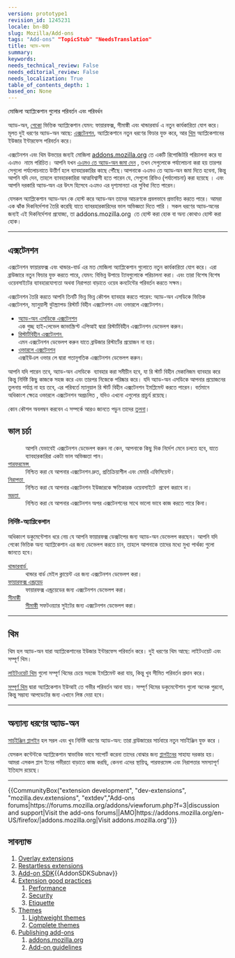 ```yaml
---
version: prototype1
revision_id: 1245231
locale: bn-BD
slug: Mozilla/Add-ons
tags: "Add-ons" "TopicStub" "NeedsTranslation"
title: অ্যাড-অনস
summary: 
keywords: 
needs_technical_review: False
needs_editorial_review: False
needs_localization: True
table_of_contents_depth: 1
based_on: None
---
```

<div class="summary"><span style="color:#000000">মোজিলা অ্যাপ্লিকেশান গুলোর পরিবর্তন এবং পরিবর্ধন&nbsp;</span></div>

<p>অ্যাড-অন,&nbsp;<a href="https://developer.mozilla.org/en-US/docs/Mozilla/Gecko">গেকো</a> ভিত্তিক অ্যাপ্লিকেশান&nbsp;যেমন: ফায়ারফক্স, সীমাঙ্কী এবং থান্ডারবার্ড এ&nbsp;নতুন কার্যকারিতা যোগ করে। মূলত দুই ধরণের অ্যাড-অন আছে:&nbsp;<a href="https://developer.mozilla.org/en-US/Add-ons#Extensions">এক্সটেনশন</a>, অ্যাপ্লিকেশানে নতুন ধরণের ফিচার যুক্ত করে, আর&nbsp;<a href="https://developer.mozilla.org/en-US/Add-ons#Themes">থিম</a> অ্যাপ্লিকেশানের ইউজার ইন্টারফেস পরিবর্তন করে।&nbsp;</p>

<p>এক্সটেনশন এবং থিম উভয়ের জন্যই মোজিলা&nbsp;<a href="https://addons.mozilla.org/">addons.mozilla.org</a>&nbsp;তে একটি রিপোজিটরি পরিচালনা করে যা এএমও &nbsp;নামে পরিচিত। আপনি যখন <a href="https://developer.mozilla.org/en-US/Add-ons/Submitting_an_add-on_to_AMO">এএমও&nbsp;তে অ্যাড-অন জমা দেন</a>&nbsp;, তখন সেগুলোকে পর্যালোচনা করা হয় তারপর সেগুলো পর্যালোচনাতে উত্তীর্ণ হলে ব্যাবহারকারির কাছে পৌঁছে।<span style="font-family:helvetica">আপনাকে এএমও তে অ্যাড-অন জমা দিতে হবেনা, কিন্তু আপনি যদি দেন, তাহলে ব্যাবহারকারিরা আত্মবিশ্বাসী হতে পারেন যে, সেগুলো রিভিও (পর্যালোচনা) করা হয়েছে । এবং আপনি দরকারি অ্যাড-অন এর উৎস হিসেবে এএমও এর দৃশ্যমানতা এর সুবিধা নিতে পারেন।&nbsp;</span></p>

<p><span style="font-family:helvetica">যেসকল অ্যাপ্লিকেশান অ্যাড-অন কে হোস্ট করে অ্যাড-অন তাদের আচরণকে প্রবলভাবে প্রভাবিত করতে পারে। আমরা এক ঝাঁক দিকনির্দেশনা তৈরি করেছি যাতে ব্যাবরহারকারিদের ভাল অভিজ্ঞতা দিতে পারি । সকল ধরণের অ্যাড-অনের জন্যই এই দিকনির্দেশনা প্রযোজ্য, তা&nbsp;</span><a class="external" href="https://addons.mozilla.org/" style="text-decoration: none; ">addons.mozilla.org</a><span style="font-family:helvetica">&nbsp; তে হোস্ট করা হোক বা অন্য কোথাও হোস্ট করা হোক। </span></p>

<hr />
<h2 id="এক্সটেনশন">এক্সটেনশন&nbsp;</h2>

<p>এক্সটেনশন ফায়ারফক্স এবং থান্ডার-বার্ড এর মত মোজিলা অ্যাপ্লিকেশান গুলোতে নতুন কার্যকারিতা যোগ করে। এরা ব্রাউজারে নতুন ফিচার যুক্ত করতে পারে, যেমন: বিভিন্ন উপায়ে ট্যাবগুলোকে পরিচালনা করা। এবং তারা বিশেষ বিশেষ ওয়েবসাইটের&nbsp;ব্যাবহারযোগ্যতা অথবা নিরাপত্তা বাড়াতে&nbsp;ওয়েব কনটেন্টের পরিবর্তন করতে সক্ষম।&nbsp;</p>

<p>এক্সটেনশন তৈরি করতে আপনি তিনটি ভিন্ন ভিন্ন কৌশল ব্যাবহার করতে পারেন: অ্যাড-অন এসডিকে ভিত্তিক এক্সটেনশন, ম্যানুয়ালী বুটস্ত্র্যাপড রিস্টার্ট বিহীন এক্সটেনশন এবং ওভারলে এক্সটেনশন। &nbsp;</p>

<ul class="card-grid">
 <li><span><a href="https://developer.mozilla.org/en-US/Add-ons/SDK">অ্যাড-অন এসডিকে এক্সটেনশন</a>&nbsp;</span><br />
  এক গুচ্ছ হাই-লেভেল জাভাস্ক্রিপ্ট এপিআই দ্বারা রিস্টার্টবিহীন এক্সটেনশন ডেভেলপ করুন।&nbsp;</li>
 <li><a href="https://developer.mozilla.org/en-US/Add-ons/Bootstrapped_extensions">রিস্টার্টবিহীন এক্সটেনশন&nbsp;</a><br />
  এমন এক্সটেনশন ডেভেলপ করুন যাতে ব্রাউজার রিস্টার্টের প্রয়োজন না হয়। &nbsp;</li>
 <li><a href="https://developer.mozilla.org/en-US/Add-ons/Overlay_Extensions">ওভারলে এক্সটেনশন</a>&nbsp;<br />
  এক্সইউএল ওভার লে দ্বারা গতানুগতিক এক্সটেনশন ডেভেলপ করুন। &nbsp;</li>
</ul>

<p>আপনি যদি পারেন তবে, অ্যাড-অন এসডিকে &nbsp;ব্যাবহার করা সমীচীন হবে, যা রি স্টার্ট বিহীন মেকানিজম ব্যাবহার করে কিন্তু নির্দিষ্ট কিছু কাজকে সহজ করে এবং তারপর নিজেকে পরিষ্কার করে। যদি অ্যাড-অন এসডিকে আপনার প্রয়োজনের তুলনায় পর্যাপ্ত না হয় তবে, এর পরিবর্তে ম্যানুয়াল রি স্টার্ট বিহীন এক্সটেনশন ইমপ্লিমেন্ট করতে পারেন। বর্তমানে অধিকাংশ ক্ষেত্রে ওভারলে এক্সটেনশন অপ্রচলিত , যদিও এখনো এগুলোর প্রাচুর্য রয়েছে।&nbsp;</p>

<p>কোন কৌশল অবলম্বন করবেন এ সম্পর্কে আরও জানতে পড়ুন তাদের <a href="https://developer.mozilla.org/en-US/Add-ons/Comparing_Extension_Toolchains">তুলনা</a>।&nbsp;</p>

<div class="column-container">
<div class="column-half">
<h2 id="ভাল_চর্চা">ভাল চর্চা&nbsp;</h2>

<dl>
 <dd>আপনি যেভাবেই এক্সটেনশন ডেভেলপ করুন না কেন, আপনাকে কিছু দিক নির্দেশ মেনে চলতে হবে, যাতে ব্যাবহারকারিরা একটা ভাল অভিজ্ঞতা পান।&nbsp;</dd>
 <dt><a href="https://developer.mozilla.org/en-US/Add-ons/Performance_best_practices_in_extensions">পারফরমেন্স&nbsp;</a></dt>
 <dd>নিশ্চিত করা যে আপনার এক্সটেনশন দ্রুত, প্রতিক্রিয়াশীল এবং মেমরি এফিসিয়েন্ট।&nbsp;</dd>
 <dt><a href="https://developer.mozilla.org/en-US/Add-ons/Security_best_practices_in_extensions">নিরাপত্তা&nbsp;</a></dt>
 <dd>নিশ্চিত করা যে আপনার এক্সটেনশন ইউজারকে ক্ষতিকারক ওয়েবসাইটে &nbsp;প্রবেশ করাবে না।&nbsp;</dd>
 <dt><a href="https://developer.mozilla.org/en-US/Add-ons/Extension_etiquette">ভদ্রতা&nbsp;</a></dt>
 <dd>নিশ্চিত করা যে আপনার এক্সটেনশন অপর এক্সটেনশনের সাথে ভালো ভাবে কাজ করতে পারে কিনা।&nbsp;</dd>
</dl>
</div>

<div class="column-half">
<h3 id="নির্দিষ্ট-অ্যাপ্লিকেশান">নির্দিষ্ট-অ্যাপ্লিকেশান</h3>

<p>অধিকাংশ ডকুমেন্টেশান ধরে নেয় যে আপনি ফায়ারফক্স ডেক্সটপের জন্য অ্যাড-অন ডেভেলপ করছেন। আপনি যদি গেকো ভিত্তিক অন্য অ্যাপ্লিকেশান এর জন্য ডেভেলপ করতে চান, তাহলে আপনাকে তাদের মধ্যে মুখ্য পার্থক্য গুলো জানতে হবে।&nbsp;</p>

<dl>
 <dt><a href="https://developer.mozilla.org/en-US/Add-ons/Thunderbird">থান্ডারবার্ড&nbsp;</a></dt>
 <dd>থান্ডার বার্ড মেইল ক্লায়েন্ট এর জন্য এক্সটেনশন ডেভেলপ করা। &nbsp;</dd>
 <dt><a href="https://developer.mozilla.org/en-US/Add-ons/Firefox_for_Android">ফায়ারফক্স এন্ড্রয়েড</a></dt>
 <dd>ফায়ারফক্স এন্ড্রয়েডের জন্য এক্সটেনশন ডেভেলপ করা।&nbsp;</dd>
 <dt><a href="https://developer.mozilla.org/en-US/Add-ons/SeaMonkey_2">সীমাঙ্কী</a></dt>
 <dd><a href="http://www.seamonkey-project.org/">সীমাঙ্কী</a>&nbsp;সফটওয়্যার সুইটের জন্য এক্সটেনশন ডেভেলপ করা।&nbsp;</dd>
</dl>
</div>
</div>

<hr />
<h2 id="থিম"><a name="Themes">থিম&nbsp;</a></h2>

<p>থিম হল অ্যাড-অন যারা অ্যাপ্লিকেশানের ইউজার ইন্টারফেস পরিবর্তন করে। দুই ধরণের থিম আছে: লাইটওয়েট এবং সম্পূর্ণ থিম।&nbsp;</p>

<div class="column-container">
<div class="column-half">
<p><a href="https://addons.mozilla.org/en-US/developers/docs/themes">লাইটওয়েট থিম</a> গুলো সম্পূর্ণ থিমের চেয়ে সহজে ইমপ্লিমেন্ট করা যায়, কিন্তু খুব সীমিত পরিবর্তন প্রদান করে। &nbsp; &nbsp;</p>
</div>

<div class="column-half">
<p><a href="https://developer.mozilla.org/en-US/docs/Themes">সম্পূর্ণ থিম</a> দ্বারা অ্যাপ্লিকেশান ইউআই তে গভীর পরিবর্তন আনা যায়। সম্পূর্ণ থিমের ডকুমেন্টেশান গুলো অনেক পুরনো, কিন্তু সম্ভাব্য আপডেটের জন্য এখানে লিঙ্ক দেয়া হবে। &nbsp;</p>
</div>
</div>

<hr />
<h2 id="অন্যান্য_ধরণের_অ্যাড-অন">অন্যান্য ধরণের অ্যাড-অন</h2>

<p><a href="https://developer.mozilla.org/en-US/docs/Creating_OpenSearch_plugins_for_Firefox">সার্চইঞ্জিন প্লাগইন</a> হল সরল এবং খুব নির্দিষ্ট ধরণের অ্যাড-অন: তারা ব্রাউজারের সার্চবারে নতুন সার্চইঞ্জিন যুক্ত করে ।&nbsp;</p>

<p>যেসকল কন্টেন্টকে অ্যাপ্লিকেশান স্বাভাবিক ভাবে সাপোর্ট করেনা তাদের বোঝার জন্য <a href="https://developer.mozilla.org/en-US/docs/Plugins">প্লাগইনের</a> সাহায্য দরকার হয়। আমরা এসকল প্লাগ ইনের গভীরতা বাড়াতে কাজ করছি, কেননা এদের স্থায়িত্ব, পারফরমেন্স এবং নিরাপত্তার সমস্যাপূর্ণ ইতিহাস রয়েছে। &nbsp;</p>

<hr />
<p>{{CommunityBox("extension development", "dev-extensions", "mozilla.dev.extensions", "extdev","Add-ons forums|https://forums.mozilla.org/addons/viewforum.php?f=3|discussion and support|Visit the add-ons forums||AMO|https://addons.mozilla.org/en-US/firefox/|addons.mozilla.org|Visit addons.mozilla.org")}}</p>

<h2 id="Subnav">সাবন্যাভ</h2>

<ol>
 <li><a href="/en-US/User:wbamberg/Add-ons/Overlay_Extensions" title="Overlay extensions">Overlay extensions</a></li>
 <li><a href="/en-US/docs/Extensions/Bootstrapped_extensions" title="Restartless extensions">Restartless extensions</a></li>
 <li><a href="https://addons.mozilla.org/en-US/developers/docs/sdk/latest/dev-guide/index.html">Add-on SDK</a>{{AddonSDKSubnav}}</li>
 <li><a href="#">Extension good practices</a>
  <ol>
   <li><a href="/en-US/Add-ons/Performance_best_practices_in_extensions" title="Performance">Performance</a></li>
   <li><a href="/en-US/Add-ons/Security_best_practices_in_extensions" title="Security">Security</a></li>
   <li><a href="/en-US/Add-ons/Extension_etiquette" title="Etiquette">Etiquette</a></li>
  </ol>
 </li>
 <li><a href="#">Themes</a>
  <ol>
   <li><a href="https://addons.mozilla.org/en-US/developers/docs/themes" title="Lightweight themes">Lightweight themes</a></li>
   <li><a href="/en-US/docs/Themes" title="Complete themes">Complete themes</a></li>
  </ol>
 </li>
 <li><a href="#">Publishing add-ons</a>
  <ol>
   <li><a href="https://addons.mozilla.org/" title="addons.mozilla.org">addons.mozilla.org</a></li>
   <li><a href="/en-US/docs/Mozilla/Add-ons/Add-on_guidelines">Add-on guidelines</a></li>
  </ol>
 </li>
</ol>

<div id="__if72ru4sdfsdfrkjahiuyi_once" style="display:none;">&nbsp;</div>

<div id="__hggasdgjhsagd_once" style="display:none;">&nbsp;</div>

